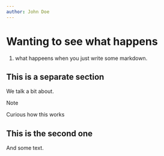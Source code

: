 ```yaml
---
author: John Doe
---
```


# Wanting to see what happens

1. what happeens when you just write some markdown.

## This is a separate section

We talk a bit about.

> [!NOTE]
> Curious how this works

## This is the second one

And some text.